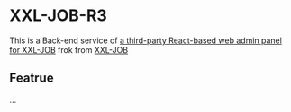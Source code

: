 # XXL-JOB-R3

This is a Back-end service of [a third-party React-based web admin panel for XXL-JOB](https://github.com/Weasley-J/xxl-job-panel-r3) frok from [XXL-JOB](https://github.com/xuxueli/xxl-job)



## Featrue

…
